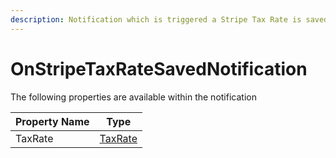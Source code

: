 ```yaml
---
description: Notification which is triggered a Stripe Tax Rate is saved
---
```


# OnStripeTaxRateSavedNotification

The following properties are available within the notification

| Property Name | Type                                         |
| ------------- | -------------------------------------------- |
| TaxRate       | [TaxRate](../../object-reference/taxrate.md) |
